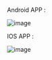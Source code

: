 Android APP : 

![image](https://github.com/GarwaYyZ/react-native-todolist/assets/89141017/4332ec2b-2404-44d6-83bf-9920cac031d9)

IOS APP : 

![image](https://github.com/GarwaYyZ/react-native-todolist/assets/89141017/5b14d2d7-7279-4f86-a4ba-44070c39c9a2)

